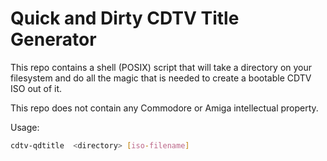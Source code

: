 # Quick and Dirty CDTV Title Generator

This repo contains a shell (POSIX) script that will take a directory on your filesystem and do all the magic that is needed to create a bootable CDTV ISO out of it.

This repo does not contain any Commodore or Amiga intellectual property.

Usage:

```sh
cdtv-qdtitle  <directory> [iso-filename]
```

